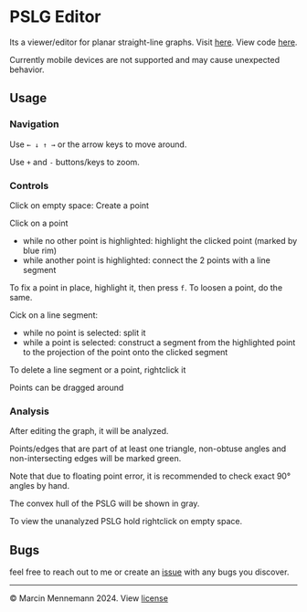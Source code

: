 # PSLG Editor
Its a viewer/editor for planar straight-line graphs.
Visit [here](https://mennemann.github.io/PSLGEditor/).
View code [here](https://github.com/mennemann/PSLGEditor/).

Currently mobile devices are not supported and may cause unexpected behavior.

## Usage
### Navigation
Use `← ↓ ↑ →` or the arrow keys to move around.

Use `+` and `-` buttons/keys to zoom.


### Controls
Click on empty space: Create a point

Click on a point
+ while no other point is highlighted: highlight the clicked point (marked by blue rim)
+ while another point is highlighted: connect the 2 points with a line segment


To fix a point in place, highlight it, then press `f`. To loosen a point, do the same.

Cick on a line segment:
+ while no point is selected: split it
+ while a point is selected: construct a segment from the highlighted point to the projection of the point onto the clicked segment

To delete a line segment or a point, rightclick it

Points can be dragged around


### Analysis
After editing the graph, it will be analyzed.

Points/edges that are part of at least one triangle, non-obtuse angles and non-intersecting edges will be marked green.

Note that due to floating point error, it is recommended to check exact 90° angles by hand.

The convex hull of the PSLG will be shown in gray.

To view the unanalyzed PSLG hold rightclick on empty space.


## Bugs
feel free to reach out to me or create an [issue](https://github.com/mennemann/PSLGEditor/issues) with any bugs you discover.

---
&copy; Marcin Mennemann 2024. View [license](https://raw.githubusercontent.com/mennemann/PSLGEditor/main/LICENSE)
